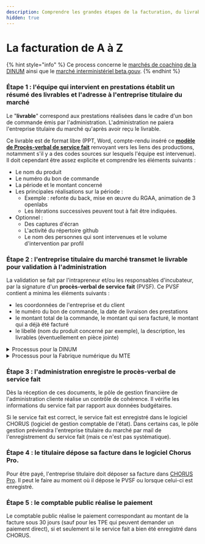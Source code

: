 ```yaml
---
description: Comprendre les grandes étapes de la facturation, du livrable au paiement.
hidden: true
---
```


# La facturation de A à Z

{% hint style="info" %}
Ce process concerne le [marchés de coaching de la DINUM](../marches-publics-beta.gouv.fr/marche-coaching.md) ainsi que le [marché interministériel beta.gouv](../marches-publics-beta.gouv.fr/marche-interministeriel-beta/).
{% endhint %}

### Étape 1 : l'équipe qui intervient en prestations établit un résumé des livrables et l'adresse à l'entreprise titulaire du marché <a href="#id-1-lequipe-de-la-startup-detat-ou-de-territoire-etabli-un-resume-des-livrables-et-ladresse-au-titu" id="id-1-lequipe-de-la-startup-detat-ou-de-territoire-etabli-un-resume-des-livrables-et-ladresse-au-titu"></a>

Le "**livrable**" correspond aux prestations réalisées dans le cadre d'un bon de commande émis par l'administration. L'administration ne paiera l'entreprise titulaire du marché qu'après avoir reçu le livrable.

Ce livrable est de format libre (PPT, Word, compte-rendu inséré ce [**modèle de Procès-verbal de service fait**](https://docs.google.com/document/d/1uiosbZHpDuWksYVGZUCpheO9lhwt6O6d2Qu7Vypi5RA/edit?usp=sharing) renvoyant vers les liens des productions, notamment s'il y a des codes sources sur lesquels l'équipe est intervenue). Il doit cependant être assez explicite et comprendre les éléments suivants :

* Le nom du produit
* Le numéro du bon de commande
* La période et le montant concerné
* Les principales réalisations sur la période :
  * Exemple : refonte du back, mise en œuvre du RGAA, animation de 3 openlabs
  * Les itérations successives peuvent tout à fait être indiquées.
* Optionnel :
  * Des captures d'écran
  * L'activité du répertoire github
  * Le nom des personnes qui sont intervenues et le volume d'intervention par profil

### Étape 2 : l'entreprise titulaire du marché transmet le livrable pour validation à l'administration <a href="#id-1-lequipe-de-la-startup-detat-ou-de-territoire-etabli-un-resume-des-livrables-et-ladresse-au-titu" id="id-1-lequipe-de-la-startup-detat-ou-de-territoire-etabli-un-resume-des-livrables-et-ladresse-au-titu"></a>

La validation se fait par l'intrapreneur et/ou les responsables d'incubateur, par la signature d'un **procès-verbal de service fait** (PVSF). Ce PVSF contient a minima les éléments suivants :

* les coordonnées de l'entreprise et du client
* le numéro du bon de commande, la date de livraison des prestations
* le montant total de la commande, le montant qui sera facturé, le montant qui a déjà été facturé
* le libellé (nom du produit concerné par exemple), la description, les livrables (éventuellement en pièce jointe)

<details>

<summary>Processus pour la DINUM</summary>

Un [**modèle de procès-verbal de service fait**](https://docs.google.com/document/d/1uiosbZHpDuWksYVGZUCpheO9lhwt6O6d2Qu7Vypi5RA/edit) (PVSF) est à disposition des entreprises titulaires des marchés de la DINUM. Son utilisation n'est pas obligatoire.

Les entreprises titulaires des marchés de la DINUM sont invités à transmettre les PVSF complétés sur l'espace Trello consacré. Pour demander un accès au Trello, transmettre un message à compta@beta.gouv.fr

</details>

<details>

<summary>Processus pour la Fabrique numérique du MTE</summary>

L’attributaire dépose le PV livraison sur le[ notion ](https://www.notion.so/lafabnum/Suivi-des-bons-de-commande-BC-9e2e7dae11c740ce99a2e9e87cb3873c)en **décalant la carte dans la colonne “PV à signer”** et notifie l’intra + Benjamin.

L'intra et Benjamin signent.

Le PV est alors intégré ans CHORUS Pro (logiciel de gestion comptable de l'état) par Cathie pour devenir un service fait.

</details>

### Étape 3 : l'administration enregistre le procès-verbal de service fait <a href="#id-4-le-pole-gestion-verifie-le-proces-verbal-lenregistre-dans-chorus-pro-et-adresse-une-copie-au-ti" id="id-4-le-pole-gestion-verifie-le-proces-verbal-lenregistre-dans-chorus-pro-et-adresse-une-copie-au-ti"></a>

Dès la réception de ces documents, le pôle de gestion financière de l'administration cliente réalise un contrôle de cohérence. Il vérifie les informations du service fait par rapport aux données budgétaires.

Si le service fait est correct, le service fait est enregistré dans le logiciel CHORUS (logiciel de gestion comptable de l'état). Dans certains cas, le pôle gestion préviendra l'entreprise titulaire du marché par mail de l'enregistrement du service fait (mais ce n'est pas systématique).

### Étape 4 : le titulaire dépose sa facture dans le logiciel Chorus Pro. <a href="#id-5-le-titulaire-depose-sa-facture-dans-le-logiciel-chorus" id="id-5-le-titulaire-depose-sa-facture-dans-le-logiciel-chorus"></a>

Pour être payé, l'entreprise titulaire doit déposer sa facture dans [CHORUS Pro](https://portail.chorus-pro.gouv.fr/aife\_csm/?id=aife\_index). Il peut le faire au moment où il dépose le PVSF ou lorsque celui-ci est enregistré.

### Étape 5 : le comptable public réalise le paiement

Le comptable public réalise le paiement correspondant au montant de la facture sous 30 jours (sauf pour les TPE qui peuvent demander un paiement direct), si et seulement si le service fait a bien été enregistré dans CHORUS.
